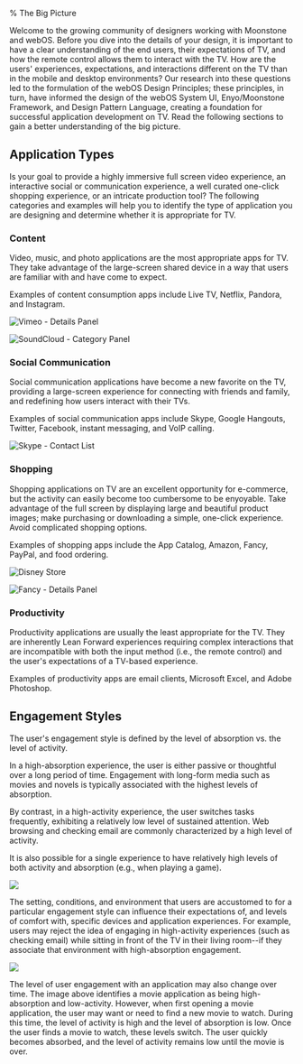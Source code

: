 ﻿% The Big Picture

Welcome to the growing community of designers working with Moonstone and webOS.
Before you dive into the details of your design, it is important to have a clear
understanding of the end users, their expectations of TV, and how the remote
control allows them to interact with the TV.  How are the users' experiences,
expectations, and interactions different on the TV than in the mobile and
desktop environments?  Our research into these questions led to the formulation
of the webOS Design Principles; these principles, in turn, have informed the
design of the webOS System UI, Enyo/Moonstone Framework, and Design Pattern
Language, creating a foundation for successful application development on TV.
Read the following sections to gain a better understanding of the big picture.

## Application Types

Is your goal to provide a highly immersive full screen video experience, an
interactive social or communication experience, a well curated one-click
shopping experience, or an intricate production tool?  The following categories
and examples will help you to identify the type of application you are designing
and determine whether it is appropriate for TV.

### Content

Video, music, and photo applications are the most appropriate apps for TV.  They
take advantage of the large-screen shared device in a way that users are
familiar with and have come to expect.

Examples of content consumption apps include Live TV, Netflix, Pandora, and
Instagram.

![_Vimeo - Details Panel_](../../../assets/dg-app-type-content-video.png)

![_SoundCloud - Category Panel_](../../../assets/dg-app-type-content-music.png)

### Social Communication

Social communication applications have become a new favorite on the TV,
providing a large-screen experience for connecting with friends and family, and
redefining how users interact with their TVs.

Examples of social communication apps include Skype, Google Hangouts, Twitter,
Facebook, instant messaging, and VoIP calling.

![_Skype - Contact List_](../../../assets/dg-skype-contact-list.jpg)

### Shopping

Shopping applications on TV are an excellent opportunity for e-commerce, but the
activity can easily become too cumbersome to be enyoyable.  Take advantage of
the full screen by displaying large and beautiful product images; make
purchasing or downloading a simple, one-click experience.  Avoid complicated
shopping options.

Examples of shopping apps include the App Catalog, Amazon, Fancy, PayPal, and
food ordering.

![_Disney Store_](../../../assets/dg-disney-store.jpg)

![_Fancy - Details Panel_](../../../assets/dg-app-type-shopping-details.png)

### Productivity

Productivity applications are usually the least appropriate for the TV.  They
are inherently Lean Forward experiences requiring complex interactions that are
incompatible with both the input method (i.e., the remote control) and the
user's expectations of a TV-based experience.

Examples of productivity apps are email clients, Microsoft Excel, and Adobe
Photoshop.

## Engagement Styles

The user's engagement style is defined by the level of absorption vs. the level
of activity.

In a high-absorption experience, the user is either passive or thoughtful over a
long period of time.  Engagement with long-form media such as movies and novels
is typically associated with the highest levels of absorption.

By contrast, in a high-activity experience, the user switches tasks frequently,
exhibiting a relatively low level of sustained attention.  Web browsing and
checking email are commonly characterized by a high level of activity.

It is also possible for a single experience to have relatively high levels of
both activity and absorption (e.g., when playing a game).

![](../../../assets/dg-app-engagement-levels.png)

The setting, conditions, and environment that users are accustomed to for a
particular engagement style can influence their expectations of, and levels of
comfort with, specific devices and application experiences.  For example, users
may reject the idea of engaging in high-activity experiences (such as checking
email) while sitting in front of the TV in their living room--if they associate
that environment with high-absorption engagement.

![](../../../assets/dg-app-engagement-levels-over-time.png)

The level of user engagement with an application may also change over time.  The
image above identifies a movie application as being high-absorption and
low-activity.  However, when first opening a movie application, the user may
want or need to find a new movie to watch.  During this time, the level of
activity is high and the level of absorption is low.  Once the user finds a
movie to watch, these levels switch.  The user quickly becomes absorbed, and the
level of activity remains low until the movie is over.
